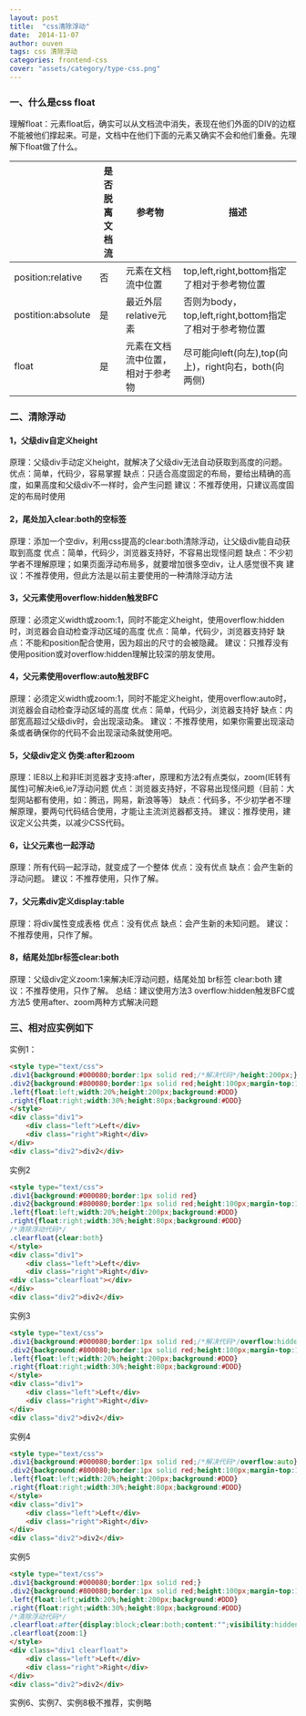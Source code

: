 ```yaml
---
layout: post
title:  "css清除浮动"
date:  2014-11-07
author: ouven
tags: css 清除浮动
categories: frontend-css
cover: "assets/category/type-css.png"
---
```


### 一、什么是css float

理解float：元素float后，确实可以从文档流中消失，表现在他们外面的DIV的边框不能被他们撑起来。可是，文档中在他们下面的元素又确实不会和他们重叠。先理解下float做了什么。
​

|| 是否脱离文档流 | 参考物 | 描述 |
|--------|--------|--------|-----------|
| position:relative | 否 | 元素在文档流中位置 | top,left,right,bottom指定了相对于参考物位置 |
| postition:absolute | 是 | 最近外层relative元素 | 否则为body，top,left,right,bottom指定了相对于参考物位置 |
| float | 是 | 元素在文档流中位置，相对于参考物 | 尽可能向left(向左),top(向上)，right向右，both(向两侧) |


### 二、清除浮动

#### 1，父级div自定义height

原理：父级div手动定义height，就解决了父级div无法自动获取到高度的问题。
优点：简单，代码少，容易掌握
缺点：只适合高度固定的布局，要给出精确的高度，如果高度和父级div不一样时，会产生问题
建议：不推荐使用，只建议高度固定的布局时使用

#### 2，尾处加入clear:both的空标签

原理：添加一个空div，利用css提高的clear:both清除浮动，让父级div能自动获取到高度
优点：简单，代码少，浏览器支持好，不容易出现怪问题
缺点：不少初学者不理解原理；如果页面浮动布局多，就要增加很多空div，让人感觉很不爽
建议：不推荐使用，但此方法是以前主要使用的一种清除浮动方法

#### 3，父元素使用overflow:hidden触发BFC

原理：必须定义width或zoom:1，同时不能定义height，使用overflow:hidden时，浏览器会自动检查浮动区域的高度
优点：简单，代码少，浏览器支持好
缺点：不能和position配合使用，因为超出的尺寸的会被隐藏。
建议：只推荐没有使用position或对overflow:hidden理解比较深的朋友使用。

#### 4，父元素使用overflow:auto触发BFC

原理：必须定义width或zoom:1，同时不能定义height，使用overflow:auto时，浏览器会自动检查浮动区域的高度
优点：简单，代码少，浏览器支持好
缺点：内部宽高超过父级div时，会出现滚动条。
建议：不推荐使用，如果你需要出现滚动条或者确保你的代码不会出现滚动条就使用吧。

#### 5，父级div定义 伪类:after和zoom

原理：IE8以上和非IE浏览器才支持:after，原理和方法2有点类似，zoom(IE转有属性)可解决ie6,ie7浮动问题
优点：浏览器支持好，不容易出现怪问题（目前：大型网站都有使用，如：腾迅，网易，新浪等等）
缺点：代码多，不少初学者不理解原理，要两句代码结合使用，才能让主流浏览器都支持。
建议：推荐使用，建议定义公共类，以减少CSS代码。

#### 6，让父元素也一起浮动

原理：所有代码一起浮动，就变成了一个整体
优点：没有优点
缺点：会产生新的浮动问题。
建议：不推荐使用，只作了解。

#### 7，父元素div定义display:table

原理：将div属性变成表格
优点：没有优点
缺点：会产生新的未知问题。
建议：不推荐使用，只作了解。

#### 8，结尾处加br标签clear:both

原理：父级div定义zoom:1来解决IE浮动问题，结尾处加 br标签 clear:both
建议：不推荐使用，只作了解。
总结：建议使用方法3 overflow:hidden触发BFC或方法5 使用after、zoom两种方式解决问题

### 三、相对应实例如下

实例1：

```html
<style type="text/css"> 
.div1{background:#000080;border:1px solid red;/*解决代码*/height:200px;}
.div2{background:#800080;border:1px solid red;height:100px;margin-top:10px}
.left{float:left;width:20%;height:200px;background:#DDD}
.right{float:right;width:30%;height:80px;background:#DDD}
</style> 
<div class="div1"> 
    <div class="left">Left</div> 
    <div class="right">Right</div> 
</div>
<div class="div2">div2</div>
```

实例2

```html
<style type="text/css"> 
.div1{background:#000080;border:1px solid red}
.div2{background:#800080;border:1px solid red;height:100px;margin-top:10px}
.left{float:left;width:20%;height:200px;background:#DDD}
.right{float:right;width:30%;height:80px;background:#DDD}
/*清除浮动代码*/
.clearfloat{clear:both}
</style> 
<div class="div1"> 
    <div class="left">Left</div> 
    <div class="right">Right</div>
<div class="clearfloat"></div>
</div>
<div class="div2">div2</div>
```

实例3

```html
<style type="text/css"> 
.div1{background:#000080;border:1px solid red;/*解决代码*/overflow:hidden;}
.div2{background:#800080;border:1px solid red;height:100px;margin-top:10px}
.left{float:left;width:20%;height:200px;background:#DDD}
.right{float:right;width:30%;height:80px;background:#DDD}
</style> 
<div class="div1"> 
    <div class="left">Left</div> 
    <div class="right">Right</div> 
</div>
<div class="div2">div2</div>
```

实例4

```html
<style type="text/css"> 
.div1{background:#000080;border:1px solid red;/*解决代码*/overflow:auto}
.div2{background:#800080;border:1px solid red;height:100px;margin-top:10px}
.left{float:left;width:20%;height:200px;background:#DDD}
.right{float:right;width:30%;height:80px;background:#DDD}
</style> 
<div class="div1"> 
    <div class="left">Left</div> 
    <div class="right">Right</div> 
</div>
<div class="div2">div2</div>
 ```
 
实例5

```html
<style type="text/css"> 
.div1{background:#000080;border:1px solid red;}
.div2{background:#800080;border:1px solid red;height:100px;margin-top:10px}
.left{float:left;width:20%;height:200px;background:#DDD}
.right{float:right;width:30%;height:80px;background:#DDD}
/*清除浮动代码*/
.clearfloat:after{display:block;clear:both;content:"";visibility:hidden;height:0}
.clearfloat{zoom:1}
</style> 
<div class="div1 clearfloat"> 
    <div class="left">Left</div> 
    <div class="right">Right</div> 
</div>
<div class="div2">div2</div>
```

实例6、实例7、实例8极不推荐，实例略
 